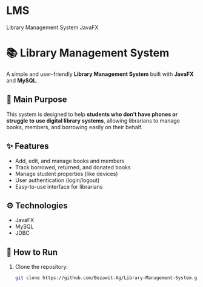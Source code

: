 # LMS
Library Management System JavaFX
# 📚 Library Management System

A simple and user-friendly **Library Management System** built with **JavaFX** and **MySQL**.  

## 🎯 Main Purpose
This system is designed to help **students who don’t have phones or struggle to use digital library systems**, allowing librarians to manage books, members, and borrowing easily on their behalf.

## ✨ Features
- Add, edit, and manage books and members
- Track borrowed, returned, and donated books
- Manage student properties (like devices)
- User authentication (login/logout)
- Easy-to-use interface for librarians

## ⚙️ Technologies
- JavaFX
- MySQL
- JDBC

## 🚀 How to Run
1. Clone the repository:
   ```bash
   git clone https://github.com/Bezawit-Ag/Library-Management-System.git
  
